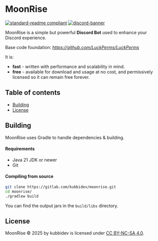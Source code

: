 # MoonRise

[![standard-readme compliant](https://img.shields.io/badge/readme%20style-standard-brightgreen.svg?style=for-the-badge)](https://github.com/RichardLitt/standard-readme)
[![discord-banner](https://img.shields.io/discord/1258062506270654515?label=discord&style=for-the-badge&color=7289da)](https://discord.kubbidev.me)

MoonRise is a simple but powerful **Discord Bot** used to enhance your Discord experience.

Base code foundation: *https://github.com/LuckPerms/LuckPerms*

It is:

* **fast** - written with performance and scalability in mind.
* **free** - available for download and usage at no cost, and permissively licensed so it can remain free forever.

## Table of contents

- [Building](#building)
- [License](#license)

## Building

MoonRise uses Gradle to handle dependencies & building.

#### Requirements

* Java 21 JDK or newer
* Git

#### Compiling from source

```sh
git clone https://gitlab.com/kubbidev/moonrise.git
cd moonrise/
./gradlew build
```

You can find the output jars in the `build/libs` directory.

## License

MoonRise © 2025 by kubbidev is licensed under [CC BY-NC-SA 4.0](https://creativecommons.org/licenses/by-nc-sa/4.0/).